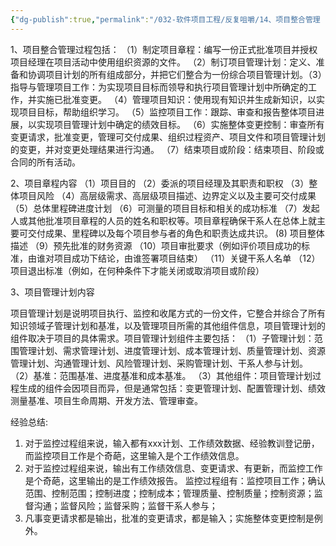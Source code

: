 ```yaml
---
{"dg-publish":true,"permalink":"/032-软件项目工程/反复咀嚼/14、项目整合管理（多背）/","dgPassFrontmatter":true}
---
```


1、项目整合管理过程包括：
（1）制定项目章程：编写一份正式批准项目并授权项目经理在项目活动中使用组织资源的文件。
（2）制订项目管理计划：定义、准备和协调项目计划的所有组成部分，并把它们整合为一份综合项目管理计划。（3）指导与管理项目工作：为实现项目目标而领导和执行项目管理计划中所确定的工作，并实施已批准变更。
（4）管理项目知识：使用现有知识并生成新知识，以实现项目目标，帮助组织学习。
（5）监控项目工作：跟踪、审查和报告整体项目进展，以实现项目管理计划中确定的绩效目标。
（6）实施整体变更控制：审查所有变更请求，批准变更，管理可交付成果、组织过程资产、项目文件和项目管理计划的变更，并对变更处理结果进行沟通。
（7）结束项目或阶段：结束项目、阶段或合同的所有活动。

2、项目章程内容
（1）项目目的
（2）委派的项目经理及其职责和职权
（3）整体项目风险
（4）高层级需求、高层级项目描述、边界定义以及主要可交付成果
（5）总体里程碑进度计划
（6）可测量的项目目标和相关的成功标准
（7）发起人或其他批准项目章程的人员的姓名和职权等。项目章程确保干系人在总体上就主要可交付成果、里程碑以及每个项目参与者的角色和职责达成共识。
  (8) 项目整体描述
（9）预先批准的财务资源
（10）项目审批要求（例如评价项目成功的标准，由谁对项目成功下结论，由谁签署项目结束）
（11）关键干系人名单
（12）项目退出标准（例如，在何种条件下才能关闭或取消项目或阶段）

3、项目管理计划内容

项目管理计划是说明项目执行、监控和收尾方式的一份文件，它整合并综合了所有知识领域子管理计划和基准，以及管理项目所需的其他组件信息，项目管理计划的组件取决于项目的具体需求。项目管理计划组件主要包括：
（1）子管理计划：范围管理计划、需求管理计划、进度管理计划、成本管理计划、质量管理计划、资源管理计划、沟通管理计划、风险管理计划、采购管理计划、干系人参与计划。
（2）基准：范围基准、进度基准和成本基准。
（3）其他组件：项目管理计划过程生成的组件会因项目而异，但是通常包括：变更管理计划、配置管理计划、绩效测量基准、项目生命周期、开发方法、管理审查。

经验总结:
1. 对于监控过程组来说，输入都有xxx计划、工作绩效数据、经验教训登记册，而监控项目工作是个奇葩，这里输入是个工作绩效信息。
2. 对于监控过程组来说，输出有工作绩效信息、变更请求、有更新，而监控工作是个奇葩，这里输出的是工作绩效报告。
监控过程组有：监控项目工作；确认范围、控制范围；控制进度；控制成本；管理质量、控制质量；控制资源；监督沟通；监督风险；监督采购；监督干系人参与；
3. 凡事变更请求都是输出，批准的变更请求，都是输入；实施整体变更控制是例外。



